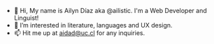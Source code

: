 - 👋 Hi, My name is Ailyn Díaz aka @ailistic. I'm a Web Developer and Linguist!
- 👀 I’m interested in literature, languages and UX design.
- 📫 Hit me up at aidad@uc.cl for any inquiries.


